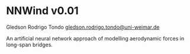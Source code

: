 # NNWind v0.01

Gledson Rodrigo Tondo
gledson.rodrigo.tondo@uni-weimar.de

An artificial neural network approach of modelling aerodynamic forces in long-span bridges.